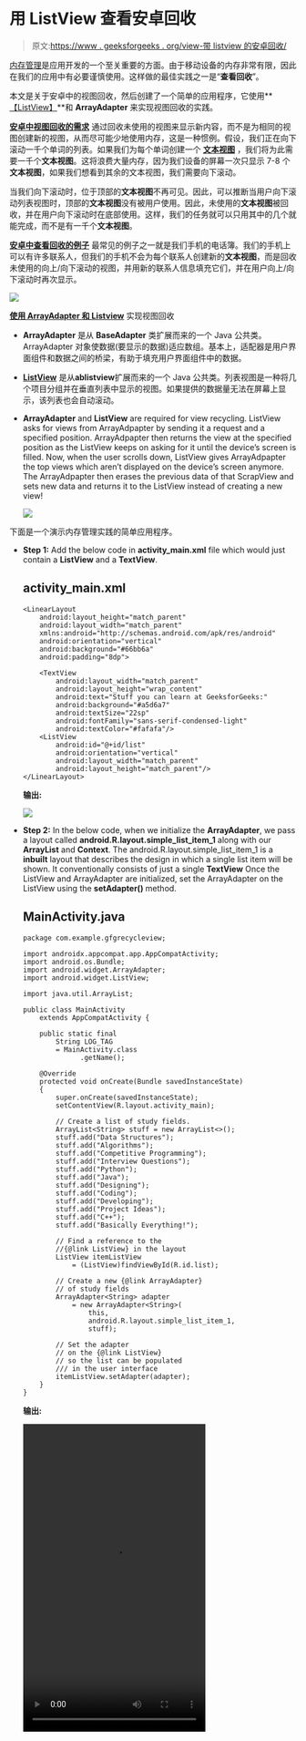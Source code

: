 # 用 ListView 查看安卓回收

> 原文:[https://www . geeksforgeeks . org/view-带 listview 的安卓回收/](https://www.geeksforgeeks.org/view-recycling-in-android-with-listview/)

[内存管理](https://www.geeksforgeeks.org/operating-systems-gq/memory-management-gq/)是应用开发的一个至关重要的方面。由于移动设备的内存非常有限，因此在我们的应用中有必要谨慎使用。这样做的最佳实践之一是“**查看回收**”。

本文是关于安卓中的视图回收，然后创建了一个简单的应用程序，它使用**[【ListView】](https://www.geeksforgeeks.org/android-listview-in-kotlin/)**和 **ArrayAdapter** 来实现视图回收的实践。

**<u>安卓中视图回收的需求</u>**
通过回收未使用的视图来显示新内容，而不是为相同的视图创建新的视图，从而尽可能少地使用内存，这是一种惯例。假设，我们正在向下滚动一千个单词的列表。如果我们为每个单词创建一个 **[文本视图](https://www.geeksforgeeks.org/textview-widget-in-android-using-java-with-examples/)** ，我们将为此需要一千个**文本视图**。这将浪费大量内存，因为我们设备的屏幕一次只显示 7-8 个**文本视图**，如果我们想看到其余的文本视图，我们需要向下滚动。

当我们向下滚动时，位于顶部的**文本视图**不再可见。因此，可以推断当用户向下滚动列表视图时，顶部的**文本视图**没有被用户使用。因此，未使用的**文本视图**被回收，并在用户向下滚动时在底部使用。这样，我们的任务就可以只用其中的几个就能完成，而不是有一千个**文本视图**。

**<u>安卓中查看回收的例子</u>**
最常见的例子之一就是我们手机的电话簿。我们的手机上可以有许多联系人，但我们的手机不会为每个联系人创建新的**文本视图**，而是回收未使用的向上/向下滚动的视图，并用新的联系人信息填充它们，并在用户向上/向下滚动时再次显示。

[![](img/11789cdd78ef5caf59060830d53dcf18.png)](https://media.geeksforgeeks.org/wp-content/uploads/20200626180427/rec11.jpg)

**<u>使用 ArrayAdapter 和 Listview</u>** 实现视图回收

*   **ArrayAdapter** 是从 **BaseAdapter** 类扩展而来的一个 Java 公共类。ArrayAdapter 对象使数据(要显示的数据)适应数组。基本上，适配器是用户界面组件和数据之间的桥梁，有助于填充用户界面组件中的数据。
*   **[ListView](https://www.geeksforgeeks.org/android-listview-in-kotlin/)** 是从**ablistview**扩展而来的一个 Java 公共类。列表视图是一种将几个项目分组并在垂直列表中显示的视图。如果提供的数据量无法在屏幕上显示，该列表也会自动滚动。
*   **ArrayAdapter** and **ListView** are required for view recycling. ListView asks for views from ArrayAdpapter by sending it a request and a specified position. ArrayAdpapter then returns the view at the specified position as the ListView keeps on asking for it until the device’s screen is filled. Now, when the user scrolls down, ListView gives ArrayAdpapter the top views which aren’t displayed on the device’s screen anymore. The ArrayAdpapter then erases the previous data of that ScrapView and sets new data and returns it to the ListView instead of creating a new view!

    [![](img/216dacbec24f2073d5ba76b6c189a443.png)](https://media.geeksforgeeks.org/wp-content/uploads/20200626181540/rec2.png)

下面是一个演示内存管理实践的简单应用程序。

*   **Step 1:** Add the below code in **activity_main.xml** file which would just contain a **ListView** and a **TextView**.

    ## activity_main.xml

    ```
    <LinearLayout
        android:layout_height="match_parent"
        android:layout_width="match_parent"
        xmlns:android="http://schemas.android.com/apk/res/android"
        android:orientation="vertical"
        android:background="#66bb6a"
        android:padding="8dp">

        <TextView
            android:layout_width="match_parent"
            android:layout_height="wrap_content"
            android:text="Stuff you can learn at GeeksforGeeks:"
            android:background="#a5d6a7"
            android:textSize="22sp"
            android:fontFamily="sans-serif-condensed-light"
            android:textColor="#fafafa"/>
        <ListView
            android:id="@+id/list"
            android:orientation="vertical"
            android:layout_width="match_parent"
            android:layout_height="match_parent"/>
    </LinearLayout>
    ```

    **输出:**

    [![](img/7e5377de60d387792ab839a63b4488b2.png)](https://media.geeksforgeeks.org/wp-content/uploads/20200626182830/rec3.jpg)

*   **Step 2:** In the below code, when we initialize the **ArrayAdapter**, we pass a layout called **android.R.layout.simple_list_item_1** along with our **ArrayList** and **Context**. The android.R.layout.simple_list_item_1 is a **inbuilt** layout that describes the design in which a single list item will be shown. It conventionally consists of just a single **TextView**
    Once the ListView and ArrayAdapter are initialized, set the ArrayAdapter on the ListView using the **setAdapter()** method.

    ## MainActivity.java

    ```
    package com.example.gfgrecycleview;

    import androidx.appcompat.app.AppCompatActivity;
    import android.os.Bundle;
    import android.widget.ArrayAdapter;
    import android.widget.ListView;

    import java.util.ArrayList;

    public class MainActivity
        extends AppCompatActivity {

        public static final
            String LOG_TAG
            = MainActivity.class
                  .getName();

        @Override
        protected void onCreate(Bundle savedInstanceState)
        {
            super.onCreate(savedInstanceState);
            setContentView(R.layout.activity_main);

            // Create a list of study fields.
            ArrayList<String> stuff = new ArrayList<>();
            stuff.add("Data Structures");
            stuff.add("Algorithms");
            stuff.add("Competitive Programming");
            stuff.add("Interview Questions");
            stuff.add("Python");
            stuff.add("Java");
            stuff.add("Designing");
            stuff.add("Coding");
            stuff.add("Developing");
            stuff.add("Project Ideas");
            stuff.add("C++");
            stuff.add("Basically Everything!");

            // Find a reference to the
            //{@link ListView} in the layout
            ListView itemListView
                = (ListView)findViewById(R.id.list);

            // Create a new {@link ArrayAdapter}
            // of study fields
            ArrayAdapter<String> adapter
                = new ArrayAdapter<String>(
                    this,
                    android.R.layout.simple_list_item_1,
                    stuff);

            // Set the adapter
            // on the {@link ListView}
            // so the list can be populated
            /// in the user interface
            itemListView.setAdapter(adapter);
        }
    }
    ```

    **输出:**

    <video class="wp-video-shortcode" id="video-439745-1" width="320" height="540" preload="metadata" controls=""><source type="video/mp4" src="https://media.geeksforgeeks.org/wp-content/uploads/20200608114433/Android-Emulator-Nexus_4_API_23_5556-2020-06-08-11-10-27_Trim.mp4?_=1">[https://media.geeksforgeeks.org/wp-content/uploads/20200608114433/Android-Emulator-Nexus_4_API_23_5556-2020-06-08-11-10-27_Trim.mp4](https://media.geeksforgeeks.org/wp-content/uploads/20200608114433/Android-Emulator-Nexus_4_API_23_5556-2020-06-08-11-10-27_Trim.mp4)</video>